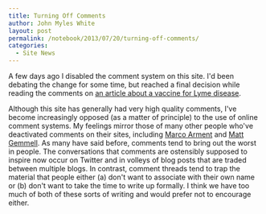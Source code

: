 ```yaml
---
title: Turning Off Comments
author: John Myles White
layout: post
permalink: /notebook/2013/07/20/turning-off-comments/
categories:
  - Site News
---
```


A few days ago I disabled the comment system on this site. I'd been debating the change for some time, but reached a final decision while reading the comments on [an article about a vaccine for Lyme disease](http://www.wbur.org/2012/06/27/lyme-vaccine).

Although this site has generally had very high quality comments, I've become increasingly opposed (as a matter of principle) to the use of online comment systems. My feelings mirror those of many other people who've deactivated comments on their sites, including [Marco Arment](http://www.marco.org/2012/05/10/crazy-comment) and [Matt Gemmell](http://mattgemmell.com/2011/11/29/comments-off/). As many have said before, comments tend to bring out the worst in people. The conversations that comments are ostensibly supposed to inspire now occur on Twitter and in volleys of blog posts that are traded between multiple blogs. In contrast, comment threads tend to trap the material that people either (a) don't want to associate with their own name or (b) don't want to take the time to write up formally. I think we have too much of both of these sorts of writing and would prefer not to encourage either.
